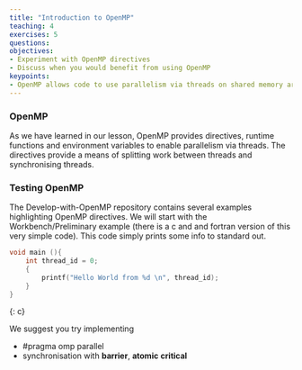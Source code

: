```yaml
---
title: "Introduction to OpenMP"
teaching: 4
exercises: 5
questions:
objectives:
- Experiment with OpenMP directives
- Discuss when you would benefit from using OpenMP
keypoints:
- OpenMP allows code to use parallelism via threads on shared memory architecture
---
```



### OpenMP

As we have learned in our lesson, OpenMP provides directives, runtime functions
and environment variables to enable parallelism via threads. The directives provide
a means of splitting work between threads and synchronising threads.

### Testing OpenMP

The Develop-with-OpenMP repository contains several examples highlighting OpenMP
directives. We will start with the Workbench/Preliminary example (there is a c and
and fortran version of this very simple code). This code simply prints some info
to standard out.

```c
void main (){
	int thread_id = 0;
	{
		printf("Hello World from %d \n", thread_id);
	}
}
```
{: c}

We suggest you try implementing

* #pragma omp parallel
* synchronisation with **barrier**, **atomic** **critical**
